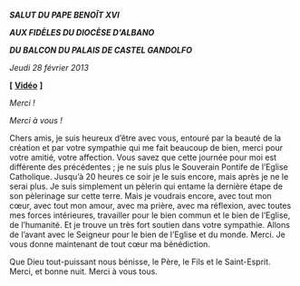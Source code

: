 ***SALUT DU PAPE BENOÎT XVI***

***AUX FIDÈLES DU DIOCÈSE D'ALBANO***

***DU BALCON DU PALAIS DE CASTEL GANDOLFO***

*Jeudi 28 février 2013*

**\[** [**Vidéo**](http://player.rv.va/vaticanplayer.asp?language=it&tic=VA_5NYA1Y8A) **\]**

*Merci !*

*Merci à vous !*

Chers amis, je suis heureux d’être avec vous, entouré par la beauté de la création et par votre sympathie qui me fait beaucoup de bien, merci pour votre amitié, votre affection. Vous savez que cette journée pour moi est différente des précédentes ; je ne suis plus le Souverain Pontife de l’Eglise Catholique. Jusqu’à 20 heures ce soir je le suis encore, mais après je ne le serai plus. Je suis simplement un pèlerin qui entame la dernière étape de son pèlerinage sur cette terre. Mais je voudrais encore, avec tout mon cœur, avec tout mon amour, avec ma prière, avec ma réflexion, avec toutes mes forces intérieures, travailler pour le bien commun et le bien de l’Eglise, de l’humanité. Et je trouve un très fort soutien dans votre sympathie. Allons de l’avant avec le Seigneur pour le bien de l’Eglise et du monde. Merci. Je vous donne maintenant de tout cœur ma bénédiction.

Que Dieu tout-puissant nous bénisse, le Père, le Fils et le Saint-Esprit. Merci, et bonne nuit. Merci à vous tous.